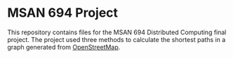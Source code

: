 # MSAN 694 Project

This repository contains files for the MSAN 694 Distributed Computing final project. The project used three methods to calculate the shortest paths in a graph generated from [OpenStreetMap](https://www.openstreetmap.org/).